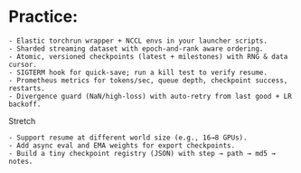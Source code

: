 # Practice:
    - Elastic torchrun wrapper + NCCL envs in your launcher scripts.
    - Sharded streaming dataset with epoch-and-rank aware ordering.
    - Atomic, versioned checkpoints (latest + milestones) with RNG & data cursor.
    - SIGTERM hook for quick-save; run a kill test to verify resume.
    - Prometheus metrics for tokens/sec, queue depth, checkpoint success, restarts.
    - Divergence guard (NaN/high-loss) with auto-retry from last good + LR backoff.

Stretch

    - Support resume at different world size (e.g., 16→8 GPUs).
    - Add async eval and EMA weights for export checkpoints.
    - Build a tiny checkpoint registry (JSON) with step → path → md5 → notes.